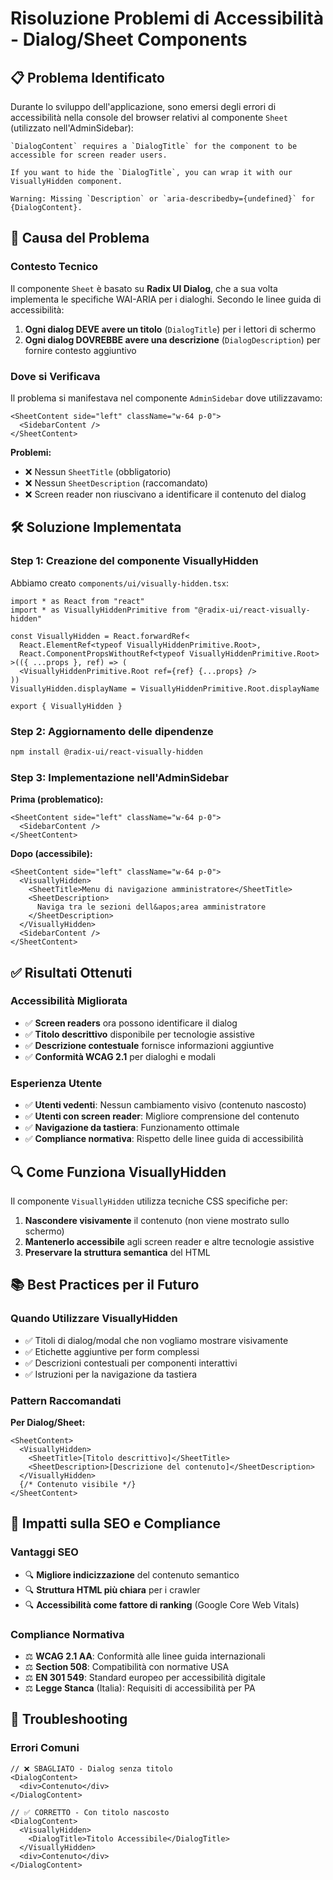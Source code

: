 # Risoluzione Problemi di Accessibilità - Dialog/Sheet Components

## 📋 Problema Identificato

Durante lo sviluppo dell'applicazione, sono emersi degli errori di accessibilità nella console del browser relativi al componente `Sheet` (utilizzato nell'AdminSidebar):

```
`DialogContent` requires a `DialogTitle` for the component to be accessible for screen reader users.

If you want to hide the `DialogTitle`, you can wrap it with our VisuallyHidden component.

Warning: Missing `Description` or `aria-describedby={undefined}` for {DialogContent}.
```

## 🎯 Causa del Problema

### **Contesto Tecnico**
Il componente `Sheet` è basato su **Radix UI Dialog**, che a sua volta implementa le specifiche WAI-ARIA per i dialoghi. Secondo le linee guida di accessibilità:

1. **Ogni dialog DEVE avere un titolo** (`DialogTitle`) per i lettori di schermo
2. **Ogni dialog DOVREBBE avere una descrizione** (`DialogDescription`) per fornire contesto aggiuntivo

### **Dove si Verificava**
Il problema si manifestava nel componente `AdminSidebar` dove utilizzavamo:

```tsx
<SheetContent side="left" className="w-64 p-0">
  <SidebarContent />
</SheetContent>
```

**Problemi:**
- ❌ Nessun `SheetTitle` (obbligatorio)
- ❌ Nessun `SheetDescription` (raccomandato)
- ❌ Screen reader non riuscivano a identificare il contenuto del dialog

## 🛠️ Soluzione Implementata

### **Step 1: Creazione del componente VisuallyHidden**

Abbiamo creato `components/ui/visually-hidden.tsx`:

```tsx
import * as React from "react"
import * as VisuallyHiddenPrimitive from "@radix-ui/react-visually-hidden"

const VisuallyHidden = React.forwardRef<
  React.ElementRef<typeof VisuallyHiddenPrimitive.Root>,
  React.ComponentPropsWithoutRef<typeof VisuallyHiddenPrimitive.Root>
>(({ ...props }, ref) => (
  <VisuallyHiddenPrimitive.Root ref={ref} {...props} />
))
VisuallyHidden.displayName = VisuallyHiddenPrimitive.Root.displayName

export { VisuallyHidden }
```

### **Step 2: Aggiornamento delle dipendenze**

```bash
npm install @radix-ui/react-visually-hidden
```

### **Step 3: Implementazione nell'AdminSidebar**

**Prima (problematico):**
```tsx
<SheetContent side="left" className="w-64 p-0">
  <SidebarContent />
</SheetContent>
```

**Dopo (accessibile):**
```tsx
<SheetContent side="left" className="w-64 p-0">
  <VisuallyHidden>
    <SheetTitle>Menu di navigazione amministratore</SheetTitle>
    <SheetDescription>
      Naviga tra le sezioni dell&apos;area amministratore
    </SheetDescription>
  </VisuallyHidden>
  <SidebarContent />
</SheetContent>
```

## ✅ Risultati Ottenuti

### **Accessibilità Migliorata**
- ✅ **Screen readers** ora possono identificare il dialog
- ✅ **Titolo descrittivo** disponibile per tecnologie assistive
- ✅ **Descrizione contestuale** fornisce informazioni aggiuntive
- ✅ **Conformità WCAG 2.1** per dialoghi e modali

### **Esperienza Utente**
- ✅ **Utenti vedenti**: Nessun cambiamento visivo (contenuto nascosto)
- ✅ **Utenti con screen reader**: Migliore comprensione del contenuto
- ✅ **Navigazione da tastiera**: Funzionamento ottimale
- ✅ **Compliance normativa**: Rispetto delle linee guida di accessibilità

## 🔍 Come Funziona VisuallyHidden

Il componente `VisuallyHidden` utilizza tecniche CSS specifiche per:

1. **Nascondere visivamente** il contenuto (non viene mostrato sullo schermo)
2. **Mantenerlo accessibile** agli screen reader e altre tecnologie assistive
3. **Preservare la struttura semantica** del HTML


## 📚 Best Practices per il Futuro

### **Quando Utilizzare VisuallyHidden**
- ✅ Titoli di dialog/modal che non vogliamo mostrare visivamente
- ✅ Etichette aggiuntive per form complessi
- ✅ Descrizioni contestuali per componenti interattivi
- ✅ Istruzioni per la navigazione da tastiera

### **Pattern Raccomandati**

**Per Dialog/Sheet:**
```tsx
<SheetContent>
  <VisuallyHidden>
    <SheetTitle>[Titolo descrittivo]</SheetTitle>
    <SheetDescription>[Descrizione del contenuto]</SheetDescription>
  </VisuallyHidden>
  {/* Contenuto visibile */}
</SheetContent>
```

## 🎯 Impatti sulla SEO e Compliance

### **Vantaggi SEO**
- 🔍 **Migliore indicizzazione** del contenuto semantico
- 🔍 **Struttura HTML più chiara** per i crawler
- 🔍 **Accessibilità come fattore di ranking** (Google Core Web Vitals)

### **Compliance Normativa**
- ⚖️ **WCAG 2.1 AA**: Conformità alle linee guida internazionali
- ⚖️ **Section 508**: Compatibilità con normative USA
- ⚖️ **EN 301 549**: Standard europeo per accessibilità digitale
- ⚖️ **Legge Stanca** (Italia): Requisiti di accessibilità per PA

## 🔧 Troubleshooting

### **Errori Comuni**
```tsx
// ❌ SBAGLIATO - Dialog senza titolo
<DialogContent>
  <div>Contenuto</div>
</DialogContent>

// ✅ CORRETTO - Con titolo nascosto
<DialogContent>
  <VisuallyHidden>
    <DialogTitle>Titolo Accessibile</DialogTitle>
  </VisuallyHidden>
  <div>Contenuto</div>
</DialogContent>
```

